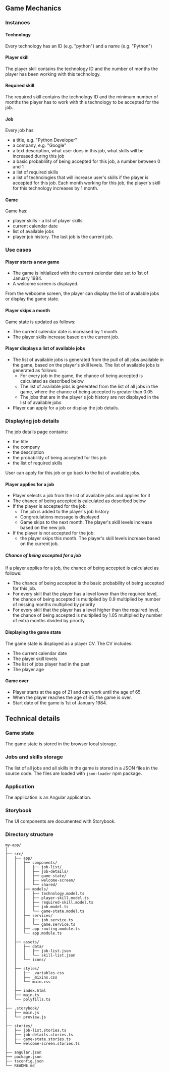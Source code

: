 ## Game Mechanics

### Instances

#### Technology

Every technology has an ID (e.g. "python") and a name (e.g. "Python")

#### Player skill

The player skill contains the technology ID and the number of months the player has been working with this technology.

#### Required skill

The required skill contains the technology ID and the minimum number of months the player has to work with this technology to be accepted for the job.

#### Job

Every job has

- a title, e.g. "Python Developer"
- a company, e.g. "Google"
- a text description, what user does in this job, what skills will be increased during this job
- a basic probablility of being accepted for this job, a number between 0 and 1
- a list of required skills
- a list of technologies that will increase user's skills if the player is accepted for this job. Each month working for this job, the player's skill for this technology increases by 1 month.

#### Game

Game has:

- player skills - a list of player skills
- current calendar date
- list of available jobs
- player job history. The last job is the current job.

### Use cases

#### Player starts a new game

- The game is initialized with the current calendar date set to 1st of January 1984.
- A welcome screen is displayed.

From the webcome screen, the player can display the list of available jobs or display the game state.

#### Player skips a month

Game state is updated as follows:

- The current calendar date is increased by 1 month.
- The player skills increase based on the current job.

#### Player displays a list of available jobs

- The list of available jobs is generated from the pull of all jobs available in the game, based on the player's skill levels. The list of available jobs is generated as follows:
  - For every job in the game, the chance of being accepted is calculated as described below
  - The list of available jobs is generated from the list of all jobs in the game, where the chance of being accepted is greater than 0.05
  - The jobs that are in the player's job history are not displayed in the list of available jobs
- Player can apply for a job or display the job details.

### Displaying job details

The job details page contains:

- the title
- the company
- the description
- the probablility of being accepted for this job
- the list of required skills

User can apply for this job or go back to the list of available jobs.

#### Player applies for a job

- Player selects a job from the list of available jobs and applies for it
- The chance of being accepted is calculated as described below
- If the player is accepted for the job:
  - The job is added to the player's job history
  - Congratulations message is displayed
  - Game skips to the next month. The player's skill levels increase based on the new job.
- If the player is not accepted for the job:
  - the player skips this month. The player's skill levels increase based on the current job.

##### Chance of being accepted for a job

If a player applies for a job, the chance of being accepted is calculated as follows:

- The chance of being accepted is the basic probability of being accepted for this job.
- For every skill that the player has a level lower than the required level, the chance of being accepted is multiplied by 0.9 multiplied by number of missing months multiplied by priority
- For every skill that the player has a level higher than the required level, the chance of being accepted is multiplied by 1.05 multiplied by number of extra months divided by priority

#### Displaying the game state

The game state is displayed as a player CV. The CV includes:

- The current calendar date
- The player skill levels
- The list of jobs player had in the past
- The player age

#### Game over

- Player starts at the age of 21 and can work until the age of 65.
- When the player reaches the age of 65, the game is over.
- Start date of the game is 1st of January 1984.

## Technical details

### Game state

The game state is stored in the browser local storage.

### Jobs and skills storage

The list of all jobs and all skills in the game is stored in a JSON files in the source code. The files are loaded with `json-loader` npm package.

### Application

The application is an Angular application.

### Storybook

The UI components are documented with Storybook.

### Directory structure

```
my-app/
│
├── src/
│   ├── app/
│   │   ├── components/
│   │   │   ├── job-list/
│   │   │   ├── job-details/
│   │   │   ├── game-state/
│   │   │   ├── welcome-screen/
│   │   │   └── shared/
│   │   ├── models/
│   │   │   ├── technology.model.ts
│   │   │   ├── player-skill.model.ts
│   │   │   ├── required-skill.model.ts
│   │   │   ├── job.model.ts
│   │   │   └── game-state.model.ts
│   │   ├── services/
│   │   │   ├── job.service.ts
│   │   │   └── game.service.ts
│   │   ├── app-routing.module.ts
│   │   └── app.module.ts
│   │
│   ├── assets/
│   │   ├── data/
│   │   │   ├── job-list.json
│   │   │   └── skill-list.json
│   │   └── icons/
│   │
│   ├── styles/
│   │   ├── _variables.css
│   │   ├── _mixins.css
│   │   └── main.css
│   │
│   ├── index.html
│   ├── main.ts
│   └── polyfills.ts
│
├── .storybook/
│   ├── main.js
│   └── preview.js
│
├── stories/
│   ├── job-list.stories.ts
│   ├── job-details.stories.ts
│   ├── game-state.stories.ts
│   └── welcome-screen.stories.ts
│
├── angular.json
├── package.json
├── tsconfig.json
└── README.md
```
